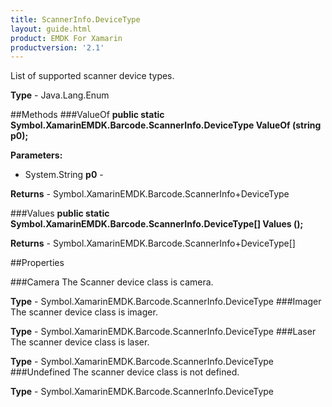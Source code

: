 ```yaml
---
title: ScannerInfo.DeviceType
layout: guide.html 
product: EMDK For Xamarin 
productversion: '2.1' 
---
```

List of supported scanner device types.

**Type** - Java.Lang.Enum

##Methods
###ValueOf
**public static Symbol.XamarinEMDK.Barcode.ScannerInfo.DeviceType ValueOf (string p0);**


        

**Parameters:** 

* System.String **p0** - 
        

**Returns** - Symbol.XamarinEMDK.Barcode.ScannerInfo+DeviceType

###Values
**public static Symbol.XamarinEMDK.Barcode.ScannerInfo.DeviceType[] Values ();**


        


**Returns** - Symbol.XamarinEMDK.Barcode.ScannerInfo+DeviceType[]

##Properties

###Camera
The Scanner device class is camera.

**Type** - Symbol.XamarinEMDK.Barcode.ScannerInfo.DeviceType
###Imager
The scanner device class is imager.

**Type** - Symbol.XamarinEMDK.Barcode.ScannerInfo.DeviceType
###Laser
The scanner device class is laser.

**Type** - Symbol.XamarinEMDK.Barcode.ScannerInfo.DeviceType
###Undefined
The scanner device class is not defined.

**Type** - Symbol.XamarinEMDK.Barcode.ScannerInfo.DeviceType



